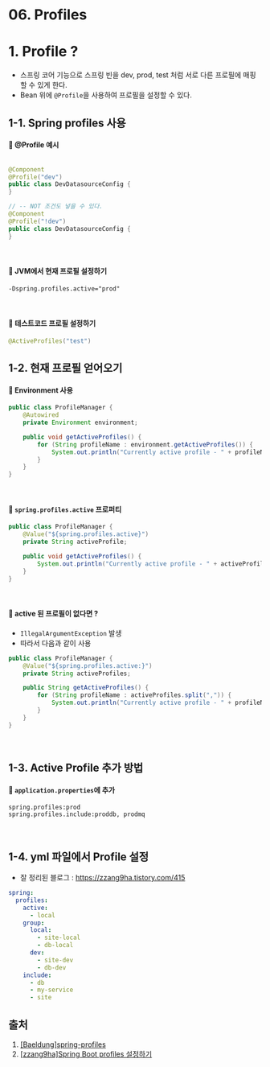 # 06. Profiles

# 1. Profile ?

- 스프링 코어 기능으로 스프링 빈을 dev, prod, test 처럼 서로 다른 프로필에 매핑할 수 있게 한다.
- Bean 위에 `@Profile`을 사용하여 프로필을 설정할 수 있다.

## 1-1. Spring profiles 사용

#### 🔵 @Profile 예시

```java

@Component
@Profile("dev")
public class DevDatasourceConfig {
}

// -- NOT 조건도 넣을 수 있다.
@Component
@Profile("!dev")
public class DevDatasourceConfig {
}
```

<br />

#### 🔵 JVM에서 현재 프로필 설정하기

```markdown
-Dspring.profiles.active="prod"
```

<br />

#### 🔵 테스트코드 프로필 설정하기

```java
@ActiveProfiles("test")
```

## 1-2. 현재 프로필 얻어오기

#### 🔵 Environment 사용

```java
public class ProfileManager {
    @Autowired
    private Environment environment;

    public void getActiveProfiles() {
        for (String profileName : environment.getActiveProfiles()) {
            System.out.println("Currently active profile - " + profileName);
        }
    }
}
```

<br />

#### 🔵 `spring.profiles.active` 프로퍼티

```java
public class ProfileManager {
    @Value("${spring.profiles.active}")
    private String activeProfile;

    public void getActiveProfiles() {
        System.out.println("Currently active profile - " + activeProfile);
    }
}
```

<br />

#### 🔵 active 된 프로필이 없다면 ?

- `IllegalArgumentException` 발생
- 따라서 다음과 같이 사용

```java
public class ProfileManager {
    @Value("${spring.profiles.active:}")
    private String activeProfiles;

    public String getActiveProfiles() {
        for (String profileName : activeProfiles.split(",")) {
            System.out.println("Currently active profile - " + profileName);
        }
    }
}
```

<br />

## 1-3. Active Profile 추가 방법

#### 🔵 `application.properties`에 추가

```properties
spring.profiles:prod
spring.profiles.include:proddb, prodmq
```

<br />

## 1-4. yml 파일에서 Profile 설정
- 잘 정리된 블로그 : https://zzang9ha.tistory.com/415

```yaml
spring:
  profiles:
    active:
      - local
    group:
      local:
        - site-local
        - db-local
      dev:
        - site-dev
        - db-dev
    include:
      - db
      - my-service
      - site
```

## 출처

1. [[Baeldung]spring-profiles](https://www.baeldung.com/spring-profiles)
2. [[zzang9ha]Spring Boot profiles 설정하기](https://zzang9ha.tistory.com/415)